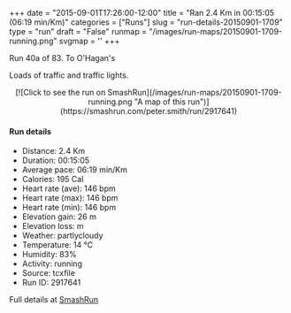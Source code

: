 +++
date = "2015-09-01T17:26:00-12:00"
title = "Ran 2.4 Km in 00:15:05 (06:19 min/Km)"
categories = ["Runs"]
slug = "run-details-20150901-1709"
type = "run"
draft = "False"
runmap = "/images/run-maps/20150901-1709-running.png"
svgmap = '<polyline points="46 100, 59 80, 59 79, 54 80, 51 81, 50 78, 46 78, 40 55, 48 42, 48 42, 42 38, 52 12, 55 9, 59 3, 58 0">'
+++

Run 40a of 83. To O'Hagan's 

Loads of traffic and traffic lights. 



<!--more-->

<center>
[![Click to see the run on SmashRun](/images/run-maps/20150901-1709-running.png "A map of this run")](https://smashrun.com/peter.smith/run/2917641)
</center>

#### Run details

* Distance: 2.4 Km
* Duration: 00:15:05
* Average pace: 06:19 min/Km
* Calories: 195 Cal
* Heart rate (ave): 146 bpm
* Heart rate (max): 146 bpm
* Heart rate (min): 146 bpm
* Elevation gain: 26 m
* Elevation loss:  m
* Weather: partlycloudy
* Temperature: 14 &deg;C
* Humidity: 83%
* Activity: running
* Source: tcxfile
* Run ID: 2917641

Full details at [SmashRun](https://smashrun.com/peter.smith/run/2917641)